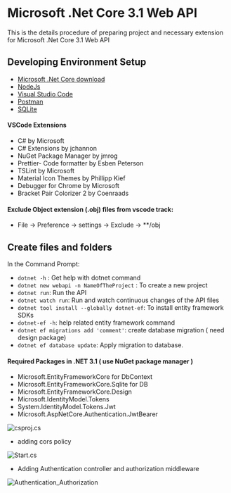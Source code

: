 # Microsoft .Net Core 3.1 Web API

This is the details procedure of preparing project and necessary extension for Microsoft .Net Core 3.1 Web API 


## Developing Environment Setup
- [Microsoft .Net Core download](https://dotnet.microsoft.com/download/dotnet-core)
- [NodeJs](https://nodejs.org/en/)
- [Visual Studio Code](https://code.visualstudio.com/)
- [Postman](https://www.getpostman.com/)
- [SQLite](https://www.sqlite.org/index.html)
#### VSCode Extensions
- C# by Microsoft
- C# Extensions by jchannon
- NuGet Package Manager by jmrog
- Prettier- Code formatter by Esben Peterson
- TSLint by Microsoft
- Material Icon Themes by Phillipp Kief
- Debugger for Chrome by Microsoft
- Bracket Pair Colorizer 2 by Coenraads

#### Exclude Object extension (.obj) files from vscode track:
- File -> Preference -> settings -> Exclude -> **/obj

## Create files and folders
In the Command Prompt:
- `dotnet -h` :  Get help with dotnet command
- `dotnet new webapi -n NameOfTheProject` : To create a new project
- `dotnet run`: Run the API
- `dotnet watch run`: Run and watch continuous changes of the API files
- `dotnet tool install --globally dotnet-ef`: To install entity framework SDKs
- `dotnet-ef -h`: help related entity framework command
- `dotnet ef migrations add 'comment'`: create database migration ( need design package)
- `dotnet ef database update`: Apply migration to database. 

#### Required Packages in .NET 3.1 ( use NuGet package manager )
- Microsoft.EntityFrameworkCore for DbContext
- Microsoft.EntityFrameworkCore.Sqlite for DB
- Microsoft.EntityFrameworkCore.Design
- Microsoft.IdentityModel.Tokens
- System.IdentityModel.Tokens.Jwt
- Microsoft.AspNetCore.Authentication.JwtBearer

![csproj.cs](https://akazad13.github.io/images/csproj.png)

- adding cors policy

![Start.cs](https://akazad13.github.io/images/adding-dbcontext.png)

- Adding Authentication controller and authorization middleware

![Authentication_Authorization](https://akazad13.github.io/images/addding-authorization-service.png)
